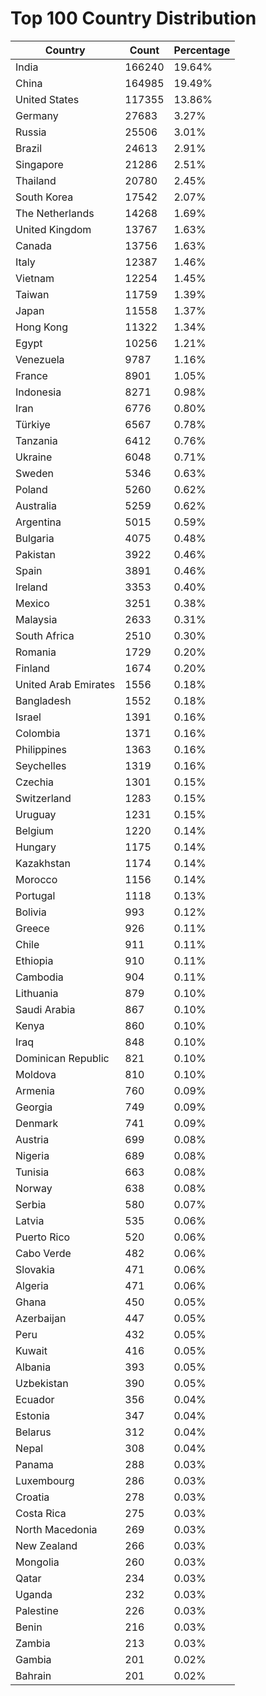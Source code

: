 # Top 100 Country Distribution
| Country | Count | Percentage |
|----|----|----|
| India | 166240 | 19.64% |
| China | 164985 | 19.49% |
| United States | 117355 | 13.86% |
| Germany | 27683 | 3.27% |
| Russia | 25506 | 3.01% |
| Brazil | 24613 | 2.91% |
| Singapore | 21286 | 2.51% |
| Thailand | 20780 | 2.45% |
| South Korea | 17542 | 2.07% |
| The Netherlands | 14268 | 1.69% |
| United Kingdom | 13767 | 1.63% |
| Canada | 13756 | 1.63% |
| Italy | 12387 | 1.46% |
| Vietnam | 12254 | 1.45% |
| Taiwan | 11759 | 1.39% |
| Japan | 11558 | 1.37% |
| Hong Kong | 11322 | 1.34% |
| Egypt | 10256 | 1.21% |
| Venezuela | 9787 | 1.16% |
| France | 8901 | 1.05% |
| Indonesia | 8271 | 0.98% |
| Iran | 6776 | 0.80% |
| Türkiye | 6567 | 0.78% |
| Tanzania | 6412 | 0.76% |
| Ukraine | 6048 | 0.71% |
| Sweden | 5346 | 0.63% |
| Poland | 5260 | 0.62% |
| Australia | 5259 | 0.62% |
| Argentina | 5015 | 0.59% |
| Bulgaria | 4075 | 0.48% |
| Pakistan | 3922 | 0.46% |
| Spain | 3891 | 0.46% |
| Ireland | 3353 | 0.40% |
| Mexico | 3251 | 0.38% |
| Malaysia | 2633 | 0.31% |
| South Africa | 2510 | 0.30% |
| Romania | 1729 | 0.20% |
| Finland | 1674 | 0.20% |
| United Arab Emirates | 1556 | 0.18% |
| Bangladesh | 1552 | 0.18% |
| Israel | 1391 | 0.16% |
| Colombia | 1371 | 0.16% |
| Philippines | 1363 | 0.16% |
| Seychelles | 1319 | 0.16% |
| Czechia | 1301 | 0.15% |
| Switzerland | 1283 | 0.15% |
| Uruguay | 1231 | 0.15% |
| Belgium | 1220 | 0.14% |
| Hungary | 1175 | 0.14% |
| Kazakhstan | 1174 | 0.14% |
| Morocco | 1156 | 0.14% |
| Portugal | 1118 | 0.13% |
| Bolivia | 993 | 0.12% |
| Greece | 926 | 0.11% |
| Chile | 911 | 0.11% |
| Ethiopia | 910 | 0.11% |
| Cambodia | 904 | 0.11% |
| Lithuania | 879 | 0.10% |
| Saudi Arabia | 867 | 0.10% |
| Kenya | 860 | 0.10% |
| Iraq | 848 | 0.10% |
| Dominican Republic | 821 | 0.10% |
| Moldova | 810 | 0.10% |
| Armenia | 760 | 0.09% |
| Georgia | 749 | 0.09% |
| Denmark | 741 | 0.09% |
| Austria | 699 | 0.08% |
| Nigeria | 689 | 0.08% |
| Tunisia | 663 | 0.08% |
| Norway | 638 | 0.08% |
| Serbia | 580 | 0.07% |
| Latvia | 535 | 0.06% |
| Puerto Rico | 520 | 0.06% |
| Cabo Verde | 482 | 0.06% |
| Slovakia | 471 | 0.06% |
| Algeria | 471 | 0.06% |
| Ghana | 450 | 0.05% |
| Azerbaijan | 447 | 0.05% |
| Peru | 432 | 0.05% |
| Kuwait | 416 | 0.05% |
| Albania | 393 | 0.05% |
| Uzbekistan | 390 | 0.05% |
| Ecuador | 356 | 0.04% |
| Estonia | 347 | 0.04% |
| Belarus | 312 | 0.04% |
| Nepal | 308 | 0.04% |
| Panama | 288 | 0.03% |
| Luxembourg | 286 | 0.03% |
| Croatia | 278 | 0.03% |
| Costa Rica | 275 | 0.03% |
| North Macedonia | 269 | 0.03% |
| New Zealand | 266 | 0.03% |
| Mongolia | 260 | 0.03% |
| Qatar | 234 | 0.03% |
| Uganda | 232 | 0.03% |
| Palestine | 226 | 0.03% |
| Benin | 216 | 0.03% |
| Zambia | 213 | 0.03% |
| Gambia | 201 | 0.02% |
| Bahrain | 201 | 0.02% |
